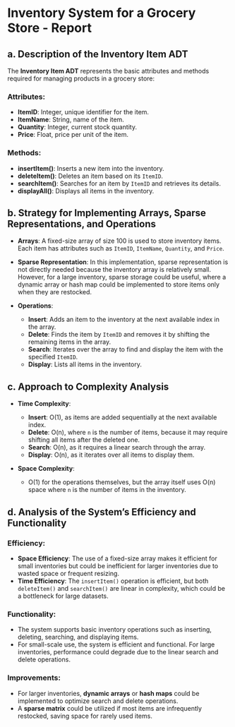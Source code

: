 # Inventory System for a Grocery Store - Report

## a. Description of the Inventory Item ADT

The **Inventory Item ADT** represents the basic attributes and methods required for managing products in a grocery store:

### Attributes:
- **ItemID**: Integer, unique identifier for the item.
- **ItemName**: String, name of the item.
- **Quantity**: Integer, current stock quantity.
- **Price**: Float, price per unit of the item.

### Methods:
- **insertItem()**: Inserts a new item into the inventory.
- **deleteItem()**: Deletes an item based on its `ItemID`.
- **searchItem()**: Searches for an item by `ItemID` and retrieves its details.
- **displayAll()**: Displays all items in the inventory.

## b. Strategy for Implementing Arrays, Sparse Representations, and Operations

- **Arrays**: A fixed-size array of size 100 is used to store inventory items. Each item has attributes such as `ItemID`, `ItemName`, `Quantity`, and `Price`.
  
- **Sparse Representation**: In this implementation, sparse representation is not directly needed because the inventory array is relatively small. However, for a large inventory, sparse storage could be useful, where a dynamic array or hash map could be implemented to store items only when they are restocked.

- **Operations**:
  - **Insert**: Adds an item to the inventory at the next available index in the array. 
  - **Delete**: Finds the item by `ItemID` and removes it by shifting the remaining items in the array.
  - **Search**: Iterates over the array to find and display the item with the specified `ItemID`.
  - **Display**: Lists all items in the inventory.

## c. Approach to Complexity Analysis

- **Time Complexity**:
  - **Insert**: O(1), as items are added sequentially at the next available index.
  - **Delete**: O(n), where `n` is the number of items, because it may require shifting all items after the deleted one.
  - **Search**: O(n), as it requires a linear search through the array.
  - **Display**: O(n), as it iterates over all items to display them.

- **Space Complexity**:
  - O(1) for the operations themselves, but the array itself uses O(n) space where `n` is the number of items in the inventory.

## d. Analysis of the System’s Efficiency and Functionality

### Efficiency:
- **Space Efficiency**: The use of a fixed-size array makes it efficient for small inventories but could be inefficient for larger inventories due to wasted space or frequent resizing.
- **Time Efficiency**: The `insertItem()` operation is efficient, but both `deleteItem()` and `searchItem()` are linear in complexity, which could be a bottleneck for large datasets.

### Functionality:
- The system supports basic inventory operations such as inserting, deleting, searching, and displaying items.
- For small-scale use, the system is efficient and functional. For large inventories, performance could degrade due to the linear search and delete operations.

### Improvements:
- For larger inventories, **dynamic arrays** or **hash maps** could be implemented to optimize search and delete operations.
- A **sparse matrix** could be utilized if most items are infrequently restocked, saving space for rarely used items.

